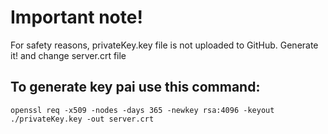 # Important note!  

For safety reasons, privateKey.key file is not uploaded to GitHub. Generate it! and change server.crt file

## To generate key pai use this command:  
```Shell
openssl req -x509 -nodes -days 365 -newkey rsa:4096 -keyout ./privateKey.key -out server.crt
```